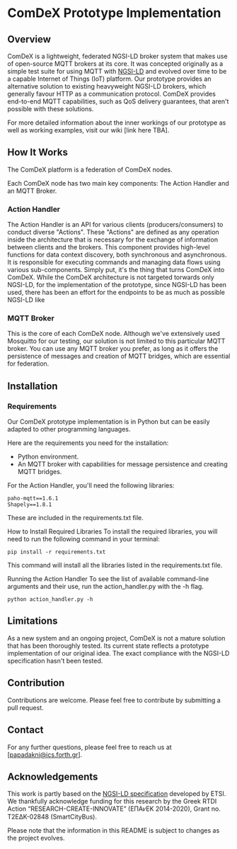 # ComDeX Prototype Implementation


## Overview
ComDeX is a lightweight, federated NGSI-LD broker system that makes use of open-source MQTT brokers at its core. It was concepted originally as a simple test suite for using MQTT with [NGSI-LD](https://www.etsi.org/deliver/etsi_gs/CIM/001_099/009/01.01.01_60/gs_CIM009v010101p.pdf) and evolved over time to be a capable Internet of Things (IoT) platform.
Our prototype provides an alternative solution to existing heavyweight NGSI-LD brokers, which generally favour HTTP as a communication protocol. ComDeX provides end-to-end MQTT capabilities, such as QoS delivery guarantees, that aren't possible with these solutions.

For more detailed information about the inner workings of our prototype as well as working examples, visit our wiki [link here TBA].

## How It Works

The ComDeX platform is a federation of ComDeX nodes.

Each ComDeX node has two main key components: The Action Handler and an MQTT Broker.

### Action Handler
The Action Handler is an API for various clients (producers/consumers) to conduct diverse "Actions". These "Actions" are defined as any operation inside the architecture that is necessary for the exchange of information between clients and the brokers.
This component provides high-level functions for data context discovery, both synchronous and asynchronous. It is responsible for executing commands and managing data flows using various sub-components. Simply put, it's the thing that turns ComDeX into ComDeX. While the ComDeX architecture is not targeted torwards only NGSI-LD, for the implementation of the prototype, since NGSI-LD has been used, there has been an effort for the endpoints to be as much as possible NGSI-LD like

### MQTT Broker
This is the core of each ComDeX node. Although we've extensively used Mosquitto for our testing, our solution is not limited to this particular MQTT broker. You can use any MQTT broker you prefer, as long as it offers the persistence of messages and creation of MQTT bridges, which are essential for federation.

## Installation
### Requirements
Our ComDeX prototype implementation is in Python but can be easily adapted to other programming languages.

Here are the requirements you need for the installation:

- Python environment.
- An MQTT broker with capabilities for message persistence and creating MQTT bridges.


For the Action Handler, you'll need the following libraries:

```
paho-mqtt==1.6.1
Shapely==1.8.1
```
These are included in the requirements.txt file.

How to Install Required Libraries
To install the required libraries, you will need to run the following command in your terminal:

```
pip install -r requirements.txt
```

This command will install all the libraries listed in the requirements.txt file.

Running the Action Handler
To see the list of available command-line arguments and their use, run the action_handler.py with the -h flag.

```
python action_handler.py -h
```


## Limitations
As a new system and an ongoing project, ComDeX is not a mature solution that has been thoroughly tested. Its current state reflects a prototype implementation of our original idea. The exact compliance with the NGSI-LD specification hasn't been tested.

## Contribution
Contributions are welcome. Please feel free to contribute by submitting a pull request.


## Contact
For any further questions, please feel free to reach us at [papadakni@ics.forth.gr].

## Acknowledgements
This work is partly based on the [NGSI-LD specification](https://www.etsi.org/deliver/etsi_gs/CIM/001_099/009/01.01.01_60/gs_CIM009v010101p.pdf) developed by ETSI.
We thankfully acknowledge funding for this research by the Greek RTDI Action “RESEARCH-CREATE-INNOVATE” (EΠA𝜈EK 2014-2020), Grant no. T2EΔK-02848 (SmartCityBus).

Please note that the information in this README is subject to changes as the project evolves.
